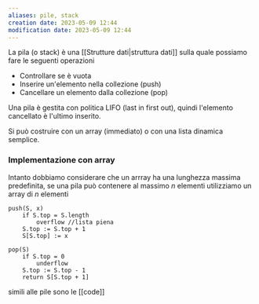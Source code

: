 ```yaml
---
aliases: pile, stack
creation date: 2023-05-09 12:44
modification date: 2023-05-09 12:44
---
```


La pila (o stack) è una [[Strutture dati|struttura dati]] sulla quale possiamo fare le seguenti operazioni
- Controllare se è vuota
- Inserire un'elemento nella collezione (push)
- Cancellare un elemento dalla collezione (pop)

Una pila è gestita con politica LIFO (last in first out), quindi l'elemento cancellato è l'ultimo inserito.

Si può costruire con un array (immediato) o con una lista dinamica semplice.


### Implementazione con array
Intanto dobbiamo considerare che un arrray ha una lunghezza massima predefinita, se una pila può contenere al massimo $n$ elementi utilizziamo un array di $n$ elementi

```clike
push(S, x)
	if S.top = S.length
		overflow //lista piena
	S.top := S.top + 1
	S[S.top] := x
```

```clike
pop(S)
	if S.top = 0
		underflow
	S.top := S.top - 1
	return S[S.top + 1]
```

simili alle pile sono le [[code]]
